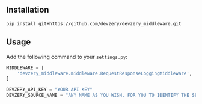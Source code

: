 

## Installation

```
pip install git+https://github.com/devzery/devzery_middleware.git
```

## Usage

Add the following command to your `settings.py`:

```python
MIDDLEWARE = [
    'devzery_middleware.middleware.RequestResponseLoggingMiddleware',
]

DEVZERY_API_KEY = "YOUR API KEY"
DEVZERY_SOURCE_NAME = "ANY NAME AS YOU WISH, FOR YOU TO IDENTIFY THE SERVICE"
```